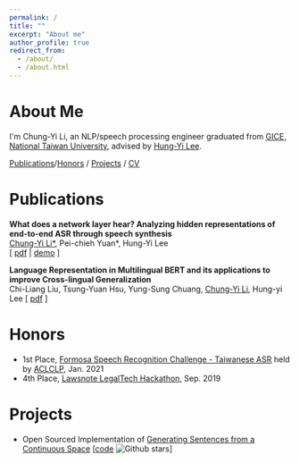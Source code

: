 ```yaml
---
permalink: /
title: ""
excerpt: "About me"
author_profile: true
redirect_from: 
  - /about/
  - /about.html
---
```

# About Me

I'm Chung-Yi Li, an NLP/speech processing engineer graduated from [GICE,
National Taiwan University](https://comm.ntu.edu.tw/en/), advised by [Hung-Yi Lee](https://speech.ee.ntu.edu.tw/~tlkagk/).

[Publications](#publications)/[Honors](#honors) / [Projects](#projects) / [CV](files/cv.pdf)

# Publications

**What does a network layer hear? Analyzing hidden representations of end-to-end
ASR through speech synthesis**<br>
<u>Chung-Yi Li\*</u>, Pei-chieh Yuan\*, Hung-Yi Lee<br>
 [ [pdf](https://arxiv.org/abs/1911.01102) | [demo](https://yuanpj.github.io/Voice-in-ASR/) ]

**Language Representation in Multilingual BERT and its applications to improve Cross-lingual Generalization**<br>
Chi-Liang Liu, Tsung-Yuan Hsu, Yung-Sung Chuang, <u>Chung-Yi Li</u>, Hung-yi Lee
[ [pdf](https://arxiv.org/abs/2010.10041) ]

# Honors
- 1st Place, [Formosa Speech Recognition Challenge - Taiwanese ASR](https://sites.google.com/speech.ntut.edu.tw/fsw/home/challenge-2020) held by [ACLCLP](http://www.aclclp.org.tw/index.php), Jan. 2021
- 4th Place, [Lawsnote LegalTech Hackathon](https://hackathon.lawsnote.com/),
  Sep. 2019

# Projects

- Open Sourced Implementation of [Generating Sentences from a Continuous Space](https://www.aclweb.org/anthology/K16-1002.pdf) [[code](https://github.com/Chung-I/Variational-Recurrent-Autoencoder-Tensorflow) ![Github stars](https://img.shields.io/github/stars/Chung-I/Variational-Recurrent-Autoencoder-Tensorflow?style=social&label=Star&maxAge=2592000)]
